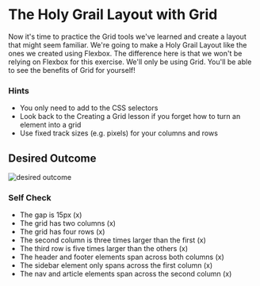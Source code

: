 # The Holy Grail Layout with Grid

Now it's time to practice the Grid tools we've learned and create a layout that might seem familiar. We're going to make a Holy Grail Layout like the ones we created using Flexbox. The difference here is that we won't be relying on Flexbox for this exercise. We'll only be using Grid. You'll be able to see the benefits of Grid for yourself!

### Hints

- You only need to add to the CSS selectors
- Look back to the Creating a Grid lesson if you forget how to turn an element into a grid
- Use fixed track sizes (e.g. pixels) for your columns and rows

## Desired Outcome

![desired outcome](./desired-outcome.png)

### Self Check

- The gap is 15px (x)
- The grid has two columns (x)
- The grid has four rows (x)
- The second column is three times larger than the first (x)
- The third row is five times larger than the others (x)
- The header and footer elements span across both columns (x)
- The sidebar element only spans across the first column (x)
- The nav and article elements span across the second column (x)
